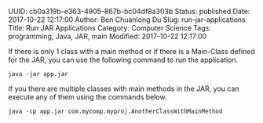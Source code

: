 UUID: cb0a319b-e363-4905-867b-bc04df8a303b
Status: published
Date: 2017-10-22 12:17:00
Author: Ben Chuanlong Du
Slug: run-jar-applications
Title: Run JAR Applications
Category: Computer Science
Tags: programming, Java, JAR, main
Modified: 2017-10-22 12:17:00

If there is only 1 class with a main method
or if there is a Main-Class defined for the JAR,
you can use the following command to run the application.

    java -jar app.jar

If you there are multiple classes with main methods in the JAR, 
you can execute any of them using the commands below. 

    java -cp app.jar com.mycomp.myproj.AnotherClassWithMainMethod
